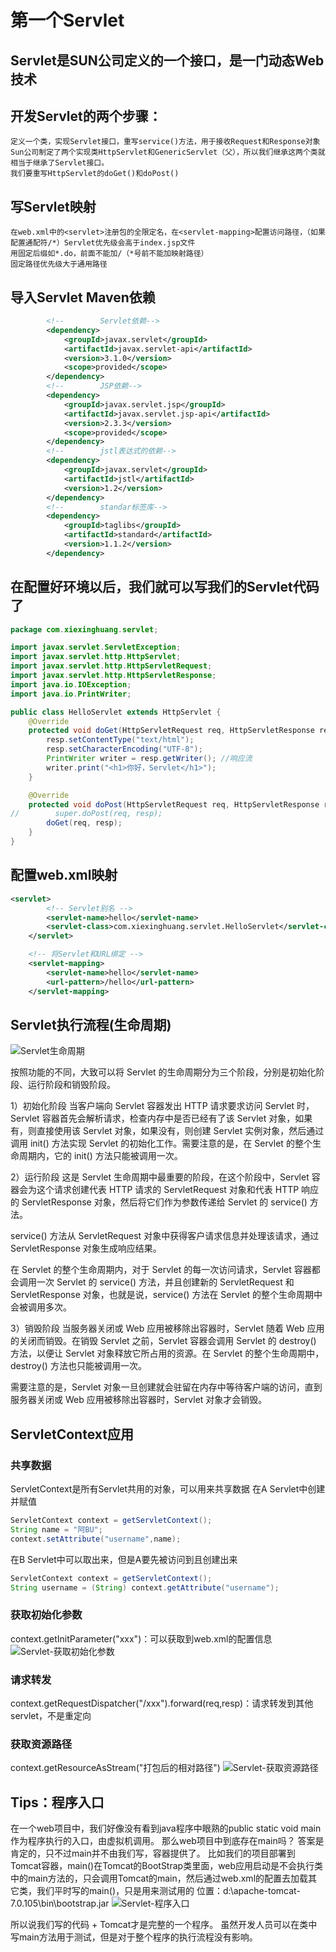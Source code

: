 # 第一个Servlet
## Servlet是SUN公司定义的一个接口，是一门动态Web技术
## 开发Servlet的两个步骤：
	定义一个类，实现Servlet接口，重写service()方法，用于接收Request和Response对象
	Sun公司制定了两个实现类HttpServlet和GenericServlet（父），所以我们继承这两个类就相当于继承了Servlet接口。
	我们要重写HttpServlet的doGet()和doPost()
## 写Servlet映射
	在web.xml中的<servlet>注册包的全限定名，在<servlet-mapping>配置访问路径，（如果配置通配符/*）Servlet优先级会高于index.jsp文件
	用固定后缀如*.do，前面不能加/（*号前不能加映射路径）
	固定路径优先级大于通用路径

## 导入Servlet Maven依赖
```xml
        <!--        Servlet依赖-->
        <dependency>
            <groupId>javax.servlet</groupId>
            <artifactId>javax.servlet-api</artifactId>
            <version>3.1.0</version>
            <scope>provided</scope>
        </dependency>
        <!--        JSP依赖-->
        <dependency>
            <groupId>javax.servlet.jsp</groupId>
            <artifactId>javax.servlet.jsp-api</artifactId>
            <version>2.3.3</version>
            <scope>provided</scope>
        </dependency>
        <!--        jstl表达式的依赖-->
        <dependency>
            <groupId>javax.servlet</groupId>
            <artifactId>jstl</artifactId>
            <version>1.2</version>
        </dependency>
        <!--        standar标签库-->
        <dependency>
            <groupId>taglibs</groupId>
            <artifactId>standard</artifactId>
            <version>1.1.2</version>
        </dependency>

```

## 在配置好环境以后，我们就可以写我们的Servlet代码了
```java
package com.xiexinghuang.servlet;

import javax.servlet.ServletException;
import javax.servlet.http.HttpServlet;
import javax.servlet.http.HttpServletRequest;
import javax.servlet.http.HttpServletResponse;
import java.io.IOException;
import java.io.PrintWriter;

public class HelloServlet extends HttpServlet {
    @Override
    protected void doGet(HttpServletRequest req, HttpServletResponse resp) throws ServletException, IOException {
        resp.setContentType("text/html");
        resp.setCharacterEncoding("UTF-8");
        PrintWriter writer = resp.getWriter(); //响应流
        writer.print("<h1>你好，Servlet</h1>");
    }

    @Override
    protected void doPost(HttpServletRequest req, HttpServletResponse resp) throws ServletException, IOException {
//        super.doPost(req, resp);
        doGet(req, resp);
    }
}
```

## 配置web.xml映射
```xml
<servlet>
        <!-- Servlet别名 -->
        <servlet-name>hello</servlet-name>
        <servlet-class>com.xiexinghuang.servlet.HelloServlet</servlet-class>
    </servlet>

    <!-- 将Servlet和URL绑定 -->
    <servlet-mapping>
        <servlet-name>hello</servlet-name>
        <url-pattern>/hello</url-pattern>
    </servlet-mapping>

```
## Servlet执行流程(生命周期)
![Servlet生命周期](/assets/img/Servlet生命周期.png)

按照功能的不同，大致可以将 Servlet 的生命周期分为三个阶段，分别是初始化阶段、运行阶段和销毁阶段。

1）初始化阶段
当客户端向 Servlet 容器发出 HTTP 请求要求访问 Servlet 时，Servlet 容器首先会解析请求，检查内存中是否已经有了该 Servlet 对象，如果有，则直接使用该 Servlet 对象，如果没有，则创建 Servlet 实例对象，然后通过调用 init() 方法实现 Servlet 的初始化工作。需要注意的是，在 Servlet 的整个生命周期内，它的 init() 方法只能被调用一次。

2）运行阶段
这是 Servlet 生命周期中最重要的阶段，在这个阶段中，Servlet 容器会为这个请求创建代表 HTTP 请求的 ServletRequest 对象和代表 HTTP 响应的 ServletResponse 对象，然后将它们作为参数传递给 Servlet 的 service() 方法。

service() 方法从 ServletRequest 对象中获得客户请求信息并处理该请求，通过 ServletResponse 对象生成响应结果。

在 Servlet 的整个生命周期内，对于 Servlet 的每一次访问请求，Servlet 容器都会调用一次 Servlet 的 service() 方法，并且创建新的 ServletRequest 和 ServletResponse 对象，也就是说，service() 方法在 Servlet 的整个生命周期中会被调用多次。

3）销毁阶段
当服务器关闭或 Web 应用被移除出容器时，Servlet 随着 Web 应用的关闭而销毁。在销毁 Servlet 之前，Servlet 容器会调用 Servlet 的 destroy() 方法，以便让 Servlet 对象释放它所占用的资源。在 Servlet 的整个生命周期中，destroy() 方法也只能被调用一次。

需要注意的是，Servlet 对象一旦创建就会驻留在内存中等待客户端的访问，直到服务器关闭或 Web 应用被移除出容器时，Servlet 对象才会销毁。

## ServletContext应用
### 共享数据
ServletContext是所有Servlet共用的对象，可以用来共享数据
在A Servlet中创建并赋值
```java
ServletContext context = getServletContext();
String name = "阿BU";
context.setAttribute("username",name);
```

在B Servlet中可以取出来，但是A要先被访问到且创建出来
```java
ServletContext context = getServletContext();
String username = (String) context.getAttribute("username");
```

### 获取初始化参数
context.getInitParameter("xxx")：可以获取到web.xml的配置信息
![Servlet-获取初始化参数](/assets/img/Servlet-获取初始化参数.png)

### 请求转发
context.getRequestDispatcher("/xxx").forward(req,resp)：请求转发到其他servlet，不是重定向


### 获取资源路径
context.getResourceAsStream("打包后的相对路径")
![Servlet-获取资源路径](/assets/img/Servlet-获取资源路径.png)

## Tips：程序入口
在一个web项目中，我们好像没有看到java程序中眼熟的public static void main作为程序执行的入口，由虚拟机调用。
那么web项目中到底存在main吗？
答案是肯定的，只不过main并不由我们写，容器提供了。
比如我们的项目部署到Tomcat容器，main()在Tomcat的BootStrap类里面，web应用启动是不会执行类中的main方法的，只会调用Tomcat的main，然后通过web.xml的配置去加载其它类，我们平时写的main()，只是用来测试用的
位置：d:\apache-tomcat-7.0.105\bin\bootstrap.jar
![Servlet-程序入口](/assets/img/Servlet-程序入口.png)

所以说我们写的代码 + Tomcat才是完整的一个程序。
虽然开发人员可以在类中写main方法用于测试，但是对于整个程序的执行流程没有影响。

